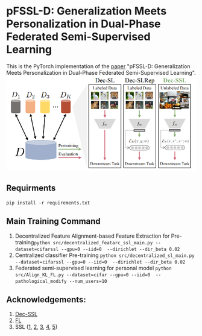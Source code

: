 #  pFSSL-D: Generalization Meets Personalization in Dual-Phase Federated Semi-Supervised Learning
This is the PyTorch implementation of the [paper](https://cmt3.research.microsoft.com/ICDE2025/Submission/Index) "pFSSL-D: Generalization Meets Personalization in Dual-Phase Federated Semi-Supervised Learning".  
![image](misc/comparison.png)

## Requirments
```
pip install -r requirements.txt
```
## Main Training Command
1. Decentralized Feature Alignment-based Feature Extraction for Pre-training```python src/decentralized_featarc_ssl_main.py --dataset=cifarssl --gpu=0 --iid=0  --dirichlet --dir_beta 0.02```
2. Centralized classifier Pre-training ```python src/decentralized_sl_main.py --dataset=cifarssl --gpu=0 --iid=0  --dirichlet --dir_beta 0.02```
3. Federated semi-supervised learning for personal model ```python src/Align_KL_FL.py --dataset=cifar --gpu=0 --iid=0  --pathological_modify --num_users=10```



## Acknowledgements:
1. [Dec-SSL](https://github.com/liruiw/Dec-SSL)
2. [FL](https://github.com/AshwinRJ/decentralized-Learning-PyTorch)
3. SSL ([1](https://github.com/SsnL/moco_align_uniform), [2](https://github.com/leftthomas/SimCLR), [3](https://github.com/PatrickHua/SimSiam), [4](https://github.com/HobbitLong/PyContrast), [5](https://github.com/IcarusWizard/MAE))


